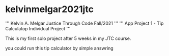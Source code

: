 # kelvinmelgar2021jtc #

'''         Kelvin A. Melgar   Justice Through Code Fall/2021      '''
'''       App Project 1 - Tip Calculatop    Individual Project         '''

This is my first solo project after 5 weeks in my JTC course.

you could run this tip calculator by simple answring 